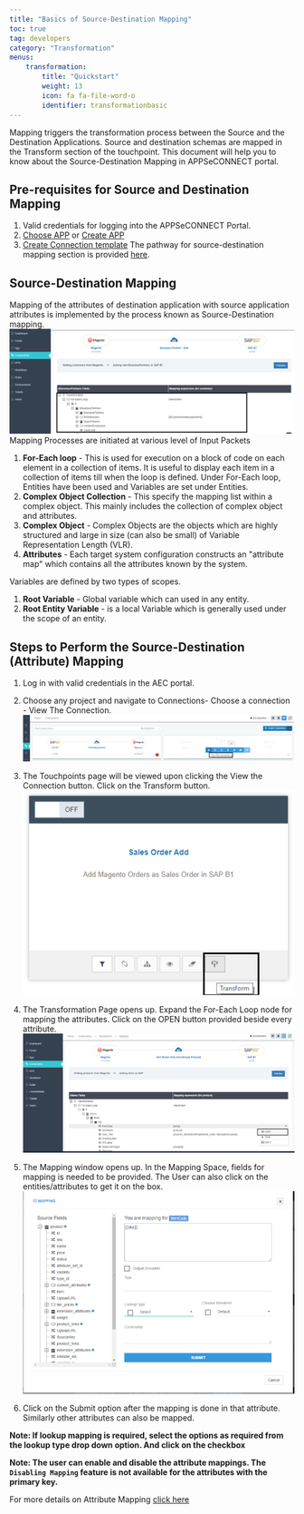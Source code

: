 ```yaml
---
title: "Basics of Source-Destination Mapping"
toc: true
tag: developers
category: "Transformation"
menus: 
    transformation:
        title: "Quickstart"
        weight: 13
        icon: fa fa-file-word-o
        identifier: transformationbasic
---
```


Mapping triggers the transformation process between the Source and the Destination Applications. 
Source and destination schemas are mapped in the Transform section of the touchpoint. 
This document will help you to know about the Source-Destination Mapping in APPSeCONNECT portal.

## Pre-requisites for Source and Destination Mapping

1.	Valid credentials for logging into the APPSeCONNECT Portal.
2.	[Choose APP](/getting-started/) or [Create APP](/getting-started/)
3.	[Create Connection template](/getting-started/) 
The pathway for source-destination mapping section is provided [here](/transformation/overview/).

## Source-Destination Mapping

Mapping of the attributes of destination application with source application attributes is implemented by the process known as 
Source-Destination mapping.  
![sourcedestination-mapping](/staticfiles/Transformation/media/sourcedestination-mapping.png)
Mapping Processes are initiated at various level of Input Packets
1.	**For-Each loop** - This is used for execution on a block of code on each element in a collection of items. 
It is useful to display each item in a collection of items till when the loop is defined.
Under For-Each loop, Entities have been used and Variables are set under Entities.
2.	**Complex Object Collection** - This specify the mapping list within a complex object. This mainly includes the collection of complex object and attributes. 
3.	**Complex Object** - Complex Objects are the objects which are highly structured and large in size (can also be small) of Variable Representation Length (VLR).
4.	**Attributes** - Each target system configuration constructs an "attribute map" which contains all the attributes known by the system. 

Variables are defined by two types of scopes. 

1. **Root Variable** - Global variable which can used in any entity.
2. **Root Entity Variable** - is a local Variable which is generally used under the scope of an entity.

## Steps to Perform the Source-Destination (Attribute) Mapping

1. Log in with valid credentials in the AEC portal.
2. Choose any project and navigate to Connections- Choose a connection - View The Connection.  
![viewconnection-sourcedestination](/staticfiles/Transformation/media/viewconnection-sourcedestination.png)
3. The Touchpoints page will be viewed upon clicking the View the Connection button. Click on the Transform button.  
![transformbutton](/staticfiles/Transformation/media/transformbutton.png)
4. The Transformation Page opens up. Expand the For-Each Loop node for mapping the attributes. 
    Click on the OPEN button provided beside every attribute.  
![transformation-page](/staticfiles/Transformation/media/transformation-page.png)
5. The Mapping window opens up.  In the Mapping Space, fields for mapping is needed to be provided. 
   The User can also click on the entities/attributes to get it on the box.  
![mapping-space](/staticfiles/Transformation/media/mapping-space.png)

6. Click on the Submit option after the mapping is done in that attribute. Similarly other attributes can also be mapped.

**Note: If lookup mapping is required, select the options as required from the lookup type drop down option. 
And click on the checkbox**

**Note: The user can enable and disable the attribute mappings. The `Disabling Mapping` feature is not available for the 
attributes with the primary key.**

For more details on Attribute Mapping [click here](/transformation/steps-to-cutomize-prebuilt-mapping/)